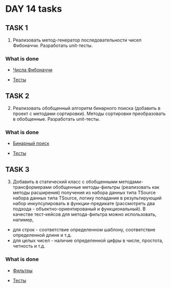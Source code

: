 # DAY 14 tasks

## TASK 1

1. Реализовать метод-генератор последовательности чисел Фибоначчи. Разработать unit-тесты.

### What is done

* [Числа Фибоначчи](https://github.com/anayeremeiko/NET1.A.2018.Yeremeiko/blob/master/NET1.A.2018.Yeremeiko.14/Fibonacci/FibonacciGenerator.cs)

* [Тесты](https://github.com/anayeremeiko/NET1.A.2018.Yeremeiko/blob/master/NET1.A.2018.Yeremeiko.14/Fibonacci.Tests/FibonacciGeneratorTests.cs)

## TASK 2

2. Реализовать обобщенный алгоритм бинарного поиска (добавить в проект с методами сортировки). 
Методы сортировки преобразовать в обобщенные. Разработать unit-тесты.

### What is done

* [Бинарный поиск](https://github.com/anayeremeiko/NET1.A.2018.Yeremeiko/blob/master/NET1.A.2018.Yeremeiko.02/SortingOptions/Search.cs)

* [Тесты](https://github.com/anayeremeiko/NET1.A.2018.Yeremeiko/blob/master/NET1.A.2018.Yeremeiko.02/SortingOptions.NUnitTests/SearchTests.cs)

## TASK 3

3. Добавить в статический класс с обобщенными методами-трансформерами обобщенные методы-фильтры (реализовать как методы расширения) 
получения из набора данных типа TSource набора данных типа TSource, логику попадания в результирующий набор инкупсулировать в 
функции-предикате (рассмотреть два подхода - объектно-ориентированый и функциональный). 
В качестве тест-кейсов для метода-фильтра можно использовать, напимер,
- для строк - соответствие определенном шаблону, соответствие определенной длине и т.д.
- для целых чисел - наличие определенной цифры в числе, простота, четность и т.д.

### What is done

* [Фильтры](https://github.com/anayeremeiko/NET1.A.2018.Yeremeiko/tree/master/NET1.A.2018.Yeremeiko.14/ArrayExtention)

* [Тесты](https://github.com/anayeremeiko/NET1.A.2018.Yeremeiko/tree/master/NET1.A.2018.Yeremeiko.14/ArrayExtension.Tests)
